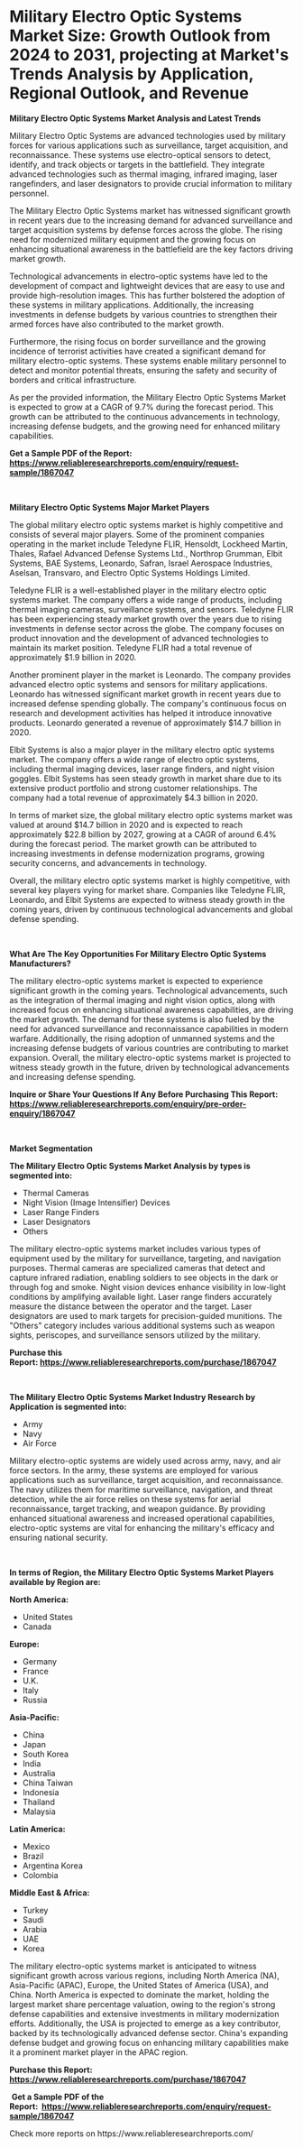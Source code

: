 <p><h1>Military Electro Optic Systems Market Size: Growth Outlook from 2024 to 2031, projecting at Market's Trends Analysis by Application, Regional Outlook, and Revenue</h1></p><p><strong>Military Electro Optic Systems Market Analysis and Latest Trends</strong></p>
<p><p>Military Electro Optic Systems are advanced technologies used by military forces for various applications such as surveillance, target acquisition, and reconnaissance. These systems use electro-optical sensors to detect, identify, and track objects or targets in the battlefield. They integrate advanced technologies such as thermal imaging, infrared imaging, laser rangefinders, and laser designators to provide crucial information to military personnel.</p><p>The Military Electro Optic Systems market has witnessed significant growth in recent years due to the increasing demand for advanced surveillance and target acquisition systems by defense forces across the globe. The rising need for modernized military equipment and the growing focus on enhancing situational awareness in the battlefield are the key factors driving market growth.</p><p>Technological advancements in electro-optic systems have led to the development of compact and lightweight devices that are easy to use and provide high-resolution images. This has further bolstered the adoption of these systems in military applications. Additionally, the increasing investments in defense budgets by various countries to strengthen their armed forces have also contributed to the market growth.</p><p>Furthermore, the rising focus on border surveillance and the growing incidence of terrorist activities have created a significant demand for military electro-optic systems. These systems enable military personnel to detect and monitor potential threats, ensuring the safety and security of borders and critical infrastructure.</p><p>As per the provided information, the Military Electro Optic Systems Market is expected to grow at a CAGR of 9.7% during the forecast period. This growth can be attributed to the continuous advancements in technology, increasing defense budgets, and the growing need for enhanced military capabilities.</p></p>
<p><strong>Get a Sample PDF of the Report:&nbsp; <a href="https://www.reliableresearchreports.com/enquiry/request-sample/1867047">https://www.reliableresearchreports.com/enquiry/request-sample/1867047</a></strong></p>
<p>&nbsp;</p>
<p><strong>Military Electro Optic Systems Major Market Players</strong></p>
<p><p>The global military electro optic systems market is highly competitive and consists of several major players. Some of the prominent companies operating in the market include Teledyne FLIR, Hensoldt, Lockheed Martin, Thales, Rafael Advanced Defense Systems Ltd., Northrop Grumman, Elbit Systems, BAE Systems, Leonardo, Safran, Israel Aerospace Industries, Aselsan, Transvaro, and Electro Optic Systems Holdings Limited.</p><p>Teledyne FLIR is a well-established player in the military electro optic systems market. The company offers a wide range of products, including thermal imaging cameras, surveillance systems, and sensors. Teledyne FLIR has been experiencing steady market growth over the years due to rising investments in defense sector across the globe. The company focuses on product innovation and the development of advanced technologies to maintain its market position. Teledyne FLIR had a total revenue of approximately $1.9 billion in 2020.</p><p>Another prominent player in the market is Leonardo. The company provides advanced electro optic systems and sensors for military applications. Leonardo has witnessed significant market growth in recent years due to increased defense spending globally. The company's continuous focus on research and development activities has helped it introduce innovative products. Leonardo generated a revenue of approximately $14.7 billion in 2020.</p><p>Elbit Systems is also a major player in the military electro optic systems market. The company offers a wide range of electro optic systems, including thermal imaging devices, laser range finders, and night vision goggles. Elbit Systems has seen steady growth in market share due to its extensive product portfolio and strong customer relationships. The company had a total revenue of approximately $4.3 billion in 2020.</p><p>In terms of market size, the global military electro optic systems market was valued at around $14.7 billion in 2020 and is expected to reach approximately $22.8 billion by 2027, growing at a CAGR of around 6.4% during the forecast period. The market growth can be attributed to increasing investments in defense modernization programs, growing security concerns, and advancements in technology.</p><p>Overall, the military electro optic systems market is highly competitive, with several key players vying for market share. Companies like Teledyne FLIR, Leonardo, and Elbit Systems are expected to witness steady growth in the coming years, driven by continuous technological advancements and global defense spending.</p></p>
<p>&nbsp;</p>
<p><strong>What Are The Key Opportunities For Military Electro Optic Systems Manufacturers?</strong></p>
<p><p>The military electro-optic systems market is expected to experience significant growth in the coming years. Technological advancements, such as the integration of thermal imaging and night vision optics, along with increased focus on enhancing situational awareness capabilities, are driving the market growth. The demand for these systems is also fueled by the need for advanced surveillance and reconnaissance capabilities in modern warfare. Additionally, the rising adoption of unmanned systems and the increasing defense budgets of various countries are contributing to market expansion. Overall, the military electro-optic systems market is projected to witness steady growth in the future, driven by technological advancements and increasing defense spending.</p></p>
<p><strong>Inquire or Share Your Questions If Any Before Purchasing This Report: <a href="https://www.reliableresearchreports.com/enquiry/pre-order-enquiry/1867047">https://www.reliableresearchreports.com/enquiry/pre-order-enquiry/1867047</a></strong></p>
<p>&nbsp;</p>
<p><strong>Market Segmentation</strong></p>
<p><strong>The Military Electro Optic Systems Market Analysis by types is segmented into:</strong></p>
<p><ul><li>Thermal Cameras</li><li>Night Vision (Image Intensifier) Devices</li><li>Laser Range Finders</li><li>Laser Designators</li><li>Others</li></ul></p>
<p><p>The military electro-optic systems market includes various types of equipment used by the military for surveillance, targeting, and navigation purposes. Thermal cameras are specialized cameras that detect and capture infrared radiation, enabling soldiers to see objects in the dark or through fog and smoke. Night vision devices enhance visibility in low-light conditions by amplifying available light. Laser range finders accurately measure the distance between the operator and the target. Laser designators are used to mark targets for precision-guided munitions. The "Others" category includes various additional systems such as weapon sights, periscopes, and surveillance sensors utilized by the military.</p></p>
<p><strong>Purchase this Report:&nbsp;<a href="https://www.reliableresearchreports.com/purchase/1867047">https://www.reliableresearchreports.com/purchase/1867047</a></strong></p>
<p>&nbsp;</p>
<p><strong>The Military Electro Optic Systems Market Industry Research by Application is segmented into:</strong></p>
<p><ul><li>Army</li><li>Navy</li><li>Air Force</li></ul></p>
<p><p>Military electro-optic systems are widely used across army, navy, and air force sectors. In the army, these systems are employed for various applications such as surveillance, target acquisition, and reconnaissance. The navy utilizes them for maritime surveillance, navigation, and threat detection, while the air force relies on these systems for aerial reconnaissance, target tracking, and weapon guidance. By providing enhanced situational awareness and increased operational capabilities, electro-optic systems are vital for enhancing the military's efficacy and ensuring national security.</p></p>
<p>&nbsp;</p>
<p><strong>In terms of Region, the Military Electro Optic Systems Market Players available by Region are:</strong></p>
<p>
    <p> <strong> North America: </strong>
        <ul>
            <li>United States</li>
            <li>Canada</li>
        </ul>
        </p> 
    <p> <strong> Europe: </strong>
        <ul>
            <li>Germany</li>
            <li>France</li>
            <li>U.K.</li>
            <li>Italy</li>
            <li>Russia</li>
        </ul>
        </p> 
    <p> <strong> Asia-Pacific: </strong>
        <ul>
            <li>China</li>
            <li>Japan</li>
            <li>South Korea</li>
            <li>India</li>
            <li>Australia</li>
            <li>China Taiwan</li>
            <li>Indonesia</li>
            <li>Thailand</li>
            <li>Malaysia</li>
        </ul>
        </p> 
    <p> <strong> Latin America: </strong>
        <ul>
            <li>Mexico</li>
            <li>Brazil</li>
            <li>Argentina Korea</li>
            <li>Colombia</li>
        </ul>
        </p> 
    <p> <strong> Middle East & Africa: </strong>
        <ul>
            <li>Turkey</li>
            <li>Saudi</li>
            <li>Arabia</li>
            <li>UAE</li>
            <li>Korea</li>
        </ul>
    </p>
    </p>
<p><p>The military electro-optic systems market is anticipated to witness significant growth across various regions, including North America (NA), Asia-Pacific (APAC), Europe, the United States of America (USA), and China. North America is expected to dominate the market, holding the largest market share percentage valuation, owing to the region's strong defense capabilities and extensive investments in military modernization efforts. Additionally, the USA is projected to emerge as a key contributor, backed by its technologically advanced defense sector. China's expanding defense budget and growing focus on enhancing military capabilities make it a prominent market player in the APAC region.</p></p>
<p><strong>Purchase this Report: <a href="https://www.reliableresearchreports.com/purchase/1867047">https://www.reliableresearchreports.com/purchase/1867047</a></strong></p>
<p>&nbsp;<strong>Get a Sample PDF of the Report:&nbsp;&nbsp;<a href="https://www.reliableresearchreports.com/enquiry/request-sample/1867047">https://www.reliableresearchreports.com/enquiry/request-sample/1867047</a></strong></p>
<p><strong></strong></p>
<p>Check more reports on https://www.reliableresearchreports.com/</p>